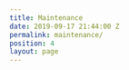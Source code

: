 ```yaml
---
title: Maintenance
date: 2019-09-17 21:44:00 Z
permalink: maintenance/
position: 4
layout: page
---
```



